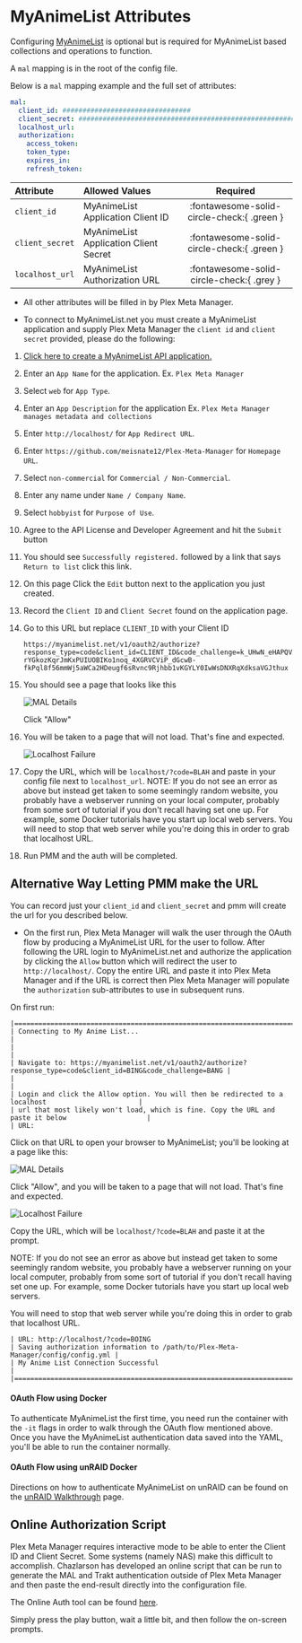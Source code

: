 # MyAnimeList Attributes

Configuring [MyAnimeList](https://myanimelist.net/) is optional but is required for MyAnimeList based collections and operations to function.

A `mal` mapping is in the root of the config file.

Below is a `mal` mapping example and the full set of attributes:
```yaml
mal:
  client_id: ################################
  client_secret: ################################################################
  localhost_url: 
  authorization:
    access_token:
    token_type:
    expires_in:
    refresh_token:
```

| Attribute       | Allowed Values                        | Required |
|:----------------|:--------------------------------------|:--------:|
| `client_id`     | MyAnimeList Application Client ID     | :fontawesome-solid-circle-check:{ .green }  |
| `client_secret` | MyAnimeList Application Client Secret | :fontawesome-solid-circle-check:{ .green }  |
| `localhost_url` | MyAnimeList Authorization URL         | :fontawesome-solid-circle-check:{ .grey } |

* All other attributes will be filled in by Plex Meta Manager.

* To connect to MyAnimeList.net you must create a MyAnimeList application and supply Plex Meta Manager the `client id` and `client secret` provided, please do the following:
1. [Click here to create a MyAnimeList API application.](https://myanimelist.net/apiconfig/create)
2. Enter an `App Name` for the application. Ex. `Plex Meta Manager`
3. Select `web` for `App Type`.
4. Enter an `App Description` for the application Ex. `Plex Meta Manager manages metadata and collections`
5. Enter `http://localhost/` for `App Redirect URL`.
6. Enter `https://github.com/meisnate12/Plex-Meta-Manager` for `Homepage URL`.
7. Select `non-commercial` for `Commercial / Non-Commercial`.
8. Enter any name under `Name / Company Name`.
9. Select `hobbyist` for `Purpose of Use`.
10. Agree to the API License and Developer Agreement and hit the `Submit` button
11. You should see `Successfully registered.` followed by a link that says `Return to list` click this link.
12. On this page Click the `Edit` button next to the application you just created.
13. Record the `Client ID` and `Client Secret` found on the application page.
14. Go to this URL but replace `CLIENT_ID` with your Client ID 
    ```
    https://myanimelist.net/v1/oauth2/authorize?response_type=code&client_id=CLIENT_ID&code_challenge=k_UHwN_eHAPQVXiceC-rYGkozKqrJmKxPUIUOBIKo1noq_4XGRVCViP_dGcwB-fkPql8f56mmWj5aWCa2HDeugf6sRvnc9Rjhbb1vKGYLY0IwWsDNXRqXdksaVGJthux
    ```
15. You should see a page that looks like this 

    ![MAL Details](mal.png)

    Click "Allow"
16. You will be taken to a page that will not load. That's fine and expected.

    ![Localhost Failure](localhost-fail.png)

17. Copy the URL, which will be `localhost/?code=BLAH` and paste in your config file next to `localhost_url`.
    NOTE: If you do not see an error as above but instead get taken to some seemingly random website, you probably have a webserver running on your local computer, probably from some sort of tutorial if you don't recall having set one up.  For example, some Docker tutorials have you start up local web servers.
    You will need to stop that web server while you're doing this in order to grab that localhost URL.
18. Run PMM and the auth will be completed.

## Alternative Way Letting PMM make the URL

You can record just your `client_id` and `client_secret` and pmm will create the url for you described below.

* On the first run, Plex Meta Manager will walk the user through the OAuth flow by producing a MyAnimeList URL for the user to follow. After following the URL login to MyAnimeList.net and authorize the application by clicking the `Allow` button which will redirect the user to `http://localhost/`. Copy the entire URL and paste it into Plex Meta Manager and if the URL is correct then Plex Meta Manager will populate the `authorization` sub-attributes to use in subsequent runs.

On first run:
```
|====================================================================================================|
| Connecting to My Anime List...                                                                     |
|                                                                                                    |
| Navigate to: https://myanimelist.net/v1/oauth2/authorize?response_type=code&client_id=BING&code_challenge=BANG |
|                                                                                                    |
| Login and click the Allow option. You will then be redirected to a localhost                       |
| url that most likely won't load, which is fine. Copy the URL and paste it below                    |
| URL:

```

Click on that URL to open your browser to MyAnimeList; you'll be looking at a page like this:

![MAL Details](mal.png)

Click "Allow", and you will be taken to a page that will not load.  That's fine and expected.

![Localhost Failure](localhost-fail.png)

Copy the URL, which will be `localhost/?code=BLAH` and paste it at the prompt.

NOTE: If you do not see an error as above but instead get taken to some seemingly random website, you probably have a webserver running on your local computer, probably from some sort of tutorial if you don't recall having set one up.  For example, some Docker tutorials have you start up local web servers.

You will need to stop that web server while you're doing this in order to grab that localhost URL.

```
| URL: http://localhost/?code=BOING
| Saving authorization information to /path/to/Plex-Meta-Manager/config/config.yml |
| My Anime List Connection Successful                                                                |
|====================================================================================================|

```

<h4>OAuth Flow using Docker</h4>

To authenticate MyAnimeList the first time, you need run the container with the `-it` flags in order to walk through the OAuth flow mentioned above. Once you have the MyAnimeList authentication data saved into the YAML, you'll be able to run the container normally.

<h4>OAuth Flow using unRAID Docker</h4>

Directions on how to authenticate MyAnimeList on unRAID can be found on the [unRAID Walkthrough](../pmm/install/guides/unraid.md#advanced-installation-authenticating-trakt-or-myanimelist) page.

## Online Authorization Script

Plex Meta Manager requires interactive mode to be able to enter the Client ID and Client Secret. Some systems (namely NAS) make this difficult to accomplish. Chazlarson has developed an online script that can be run to generate the MAL and Trakt authentication outside of Plex Meta Manager and then paste the end-result directly into the configuration file.

The Online Auth tool can be found [here](https://replit.com/@chazlarson/MALAuth).

Simply press the play button, wait a little bit, and then follow the on-screen prompts.